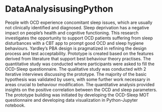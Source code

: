 # DataAnalysisusingPython
People with OCD experience concomitant sleep issues, which are usually not clinically identified and diagnosed. Sleep deprivation has a negative impact on people’s health and cognitive functioning. This research investigates the opportunity to support OCD patients suffering from sleep disturbances with a CBT app to prompt good OCD and sleep hygiene behaviours.   Yardley’s PBA design is pragmatized in refining the design process and test acceptability. Prototype is created based on the features derived from literature that support best behaviour theory practises. The quantitative study was conducted where participants were asked to fill the OCD-Sleep questionnaire. The qualitative study was conducted with 2 iterative interviews discussing the prototype.  The majority of the basic hypothesis was validated by users, with some further work necessary in areas crucial to behaviour modification. The quantitative analysis provided insights on the positive correlation between the OCD and sleep parameters. The prototype building was initiated by developing the OCD-Sleep MOT questionnaire and developing data visualization in Python-Jupyter notebook.
